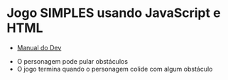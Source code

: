 # Jogo SIMPLES usando JavaScript e HTML

* [Manual do Dev](https://www.youtube.com/watch?v=r9buAwVBDhA&list=PLn-1oXF21q6IwN9F3qZF9-2yEpkAtjU9w&index=2&t=1s)

- O personagem pode pular obstáculos
- O jogo termina quando o personagem colide com algum obstáculo